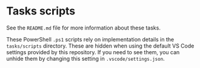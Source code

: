 # Tasks scripts

See the `README.md` file for more information about these tasks.

These PowerShell `.ps1` scripts rely on implementation details in the `tasks/scripts`
directory. These are hidden when using the default VS Code settings provided by this
repository. If you need to see them, you can unhide them by changing
this setting in `.vscode/settings.json`.
